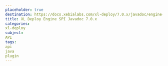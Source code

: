 ```yaml
---
placeholder: true
destination: https://docs.xebialabs.com/xl-deploy/7.0.x/javadoc/engine-spi/index.html
title: XL Deploy Engine SPI Javadoc 7.0.x
categories:
xl-deploy
subject:
API
tags:
api
java
plugin
---
```

